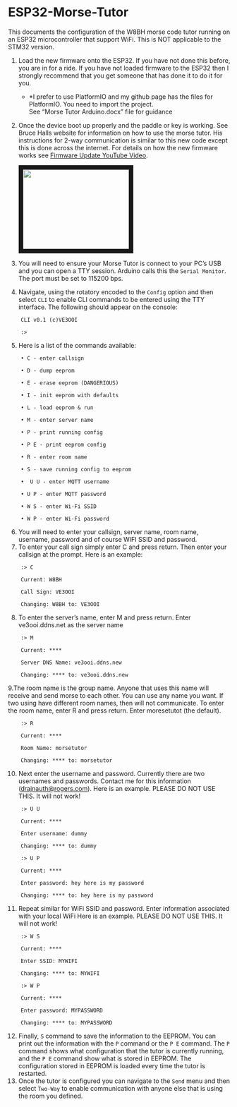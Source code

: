 # ESP32-Morse-Tutor

This documents the configuration of the W8BH morse code tutor running on an ESP32 microcontroller that support WiFi.  This is NOT applicable to the STM32 version.
1.	Load the new firmware onto the ESP32.  If you have not done this before, you are in for a ride.  If you have not loaded firmware to the ESP32 then I strongly recommend that you get someone that has done it to do it for you.

	* *I prefer to use PlatformIO and my github page has the files for PlatformIO. You need to import the project.  
		See “Morse Tutor Arduino.docx” file for guidance

2.	Once the device boot up properly and the paddle or key is working. See Bruce Halls website for information on how to use the morse tutor. His instructions for 2-way communication is similar to this new code except this is done across the internet. For details on how the new firmware works see [Firmware Update YouTube Video](https://youtu.be/wOhMsPQrY3k/).

	<a href="http://www.youtube.com/watch?feature=player_embedded&v=wOhMsPQrY3k" target="_blank"><img src="http://img.youtube.com/vi/wOhMsPQrY3k/0.jpg" width="240" height="180" border="10" /></a>

4.	You will need to ensure your Morse Tutor is connect to your PC’s USB and you can open a TTY session.  Arduino calls this the `Serial Monitor`.  The port must be set to 115200 bps.  
5.	Navigate, using the rotatory encoded to the `Config` option and then select `CLI` to enable CLI commands to be entered using the TTY interface.  The following should appear on the console:
```
	CLI v0.1 (c)VE3OOI
	
	:>
```
5.	Here is a list of the commands available:
```
  	• C - enter callsign

  	• D - dump eeprom

  	• E - erase eeprom (DANGERIOUS)

  	• I - init eeprom with defaults

  	• L - load eeprom & run

  	• M - enter server name

  	• P - print running config

	• P E - print eeprom config

	• R - enter room name

  	• S - save running config to eeprom

  	•  U U - enter MQTT username

  	• U P - enter MQTT password

  	• W S - enter Wi-Fi SSID

  	• W P - enter Wi-Fi password
```
6.	You will need to enter your callsign, server name, room name, username, password and of course WIFI SSID and password.
7.	To enter your call sign simply enter C and press return. Then enter your callsign at the prompt. Here is an example:
```
	:> C
  	
	Current: W8BH 
  	
	Call Sign: VE3OOI
  	
	Changing: W8BH to: VE3OOI
```
8.	To enter the server’s name, enter M and press return. Enter ve3ooi.ddns.net as the server name
```  
  	:> M

  	Current: ****

  	Server DNS Name: ve3ooi.ddns.new

  	Changing: **** to: ve3ooi.ddns.new
```
9.The room name is the group name.  Anyone that uses this name will receive and send morse to each other.  You can use any name you want.  If two using have different room names, then will not communicate.  To enter the room name, enter R and press return. Enter moresetutot (the default).
```
  	:> R

  	Current: ****

  	Room Name: morsetutor

  	Changing: **** to: morsetutor
```
10.	Next enter the username and password.  Currently there are two usernames and passwords.  Contact me for this information (drajnauth@rogers.com). 
Here is an example. PLEASE DO NOT USE THIS. It will not work!
```
	:> U U

	Current: ****

	Enter username: dummy

	Changing: **** to: dummy
```
```
	:> U P

	Current: ****

	Enter password: hey here is my password

	Changing: **** to: hey here is my password
```
11.	Repeat similar for WiFi SSID and password.  Enter information associated with your local WiFi
Here is an example. PLEASE DO NOT USE THIS. It will not work!
```
	:> W S

	Current: ****

	Enter SSID: MYWIFI

	Changing: **** to: MYWIFI
```
```
	:> W P
	
	Current: ****
	
	Enter password: MYPASSWORD
	
	Changing: **** to: MYPASSWORD
```
12.	Finally, `S` command to save the information to the EEPROM.  You can print out the information with the `P` command or the `P E` command.  The `P` command shows what configuration that the tutor is currently running, and the `P E` command show what is stored in EEPROM.  The configuration stored in EEPROM is loaded every time the tutor is restarted.
13.	Once the tutor is configured you can navigate to the `Send` menu and then select `Two-Way` to enable communication with anyone else that is using the room you defined.

